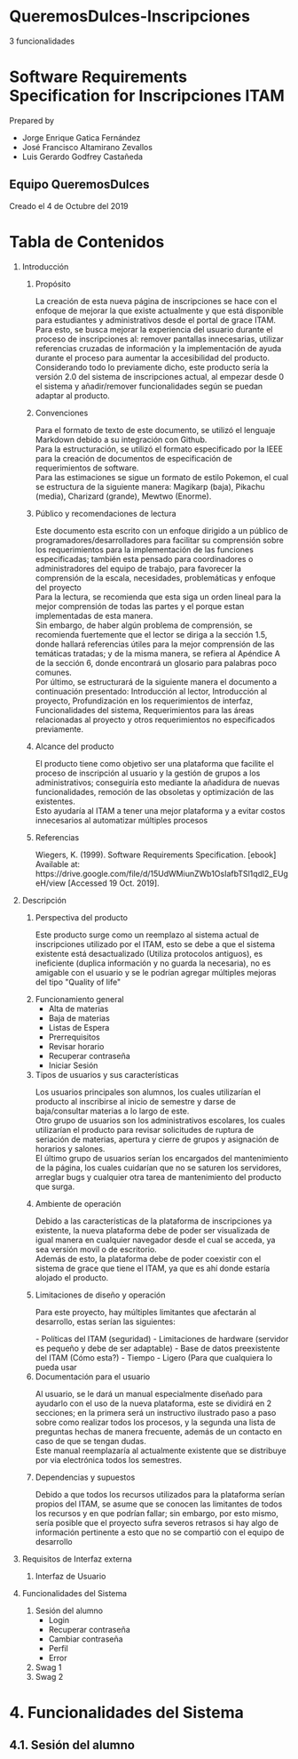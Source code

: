 # QueremosDulces-Inscripciones
3 funcionalidades

# Software Requirements Specification for Inscripciones ITAM 

Prepared by 
- Jorge Enrique Gatica Fernández
- José Francisco Altamirano Zevallos
- Luis Gerardo Godfrey Castañeda

## Equipo QueremosDulces

Creado el 4 de Octubre del 2019

# Tabla de Contenidos

1. Introducción
   1. Propósito
      <p> La creación de esta nueva página de inscripciones se hace con el enfoque de mejorar la que existe actualmente y que está disponible para estudiantes y administrativos desde el portal de grace ITAM. <br>
      Para esto, se busca mejorar la experiencia del usuario durante el proceso de inscripciones al: remover pantallas innecesarias, utilizar referencias cruzadas de información y la implementación de ayuda durante el proceso para aumentar la accesibilidad del producto. <br>
      Considerando todo lo previamente dicho, este producto sería la versión 2.0 del sistema de inscripciones actual, al empezar desde 0 el sistema y añadir/remover funcionalidades según se puedan adaptar al producto. </p>
   1. Convenciones
      <p> Para el formato de texto de este documento, se utilizó el lenguaje Markdown debido a su integración con Github. <br>
      Para la estructuración, se utilizó el formato especificado por la IEEE para la creación de documentos de especificación de requerimientos de software. <br>
      Para las estimaciones se sigue un formato de estilo Pokemon, el cual se estructura de la siguiente manera: Magikarp (baja), Pikachu (media), Charizard (grande), Mewtwo (Enorme). </p>
   1. Público y recomendaciones de lectura
      <p> Este documento esta escrito con un enfoque dirigido a un público de programadores/desarrolladores para facilitar su comprensión sobre los requerimientos para la implementación de las funciones especificadas; también esta pensado para coordinadores o administradores del equipo de trabajo, para favorecer la comprensión de la escala, necesidades, problemáticas y enfoque del proyecto <br>
      Para la lectura, se recomienda que esta siga un orden lineal para la mejor comprensión de todas las partes y el porque estan implementadas de esta manera. <br>
      Sin embargo, de haber algún problema de comprensión, se recomienda fuertemente que el lector se diriga a la sección 1.5, donde hallará referencias útiles para la mejor comprensión de las temáticas tratadas; y de la misma manera, se refiera al Apéndice A de la sección 6, donde encontrará un glosario para palabras poco comunes. <br>
      Por último, se estructurará de la siguiente manera el documento a continuación presentado: Introducción al lector, Introducción al proyecto, Profundización en los requerimientos de interfaz, Funcionalidades del sistema, Requerimientos para las áreas relacionadas al proyecto y otros requerimientos no especificados previamente. </p>
   1. Alcance del producto
      <p> El producto tiene como objetivo ser una plataforma que facilite el proceso de inscripción al usuario y la gestión de grupos a los administrativos; conseguiría esto mediante la añadidura de nuevas funcionalidades, remoción de las obsoletas y optimización de las existentes. <br>
      Esto ayudaría al ITAM a tener una mejor plataforma y a evitar costos innecesarios al automatizar múltiples procesos </p>
   1. Referencias
      <p> Wiegers, K. (1999). Software Requirements Specification. [ebook] Available at: https://drive.google.com/file/d/15UdWMiunZWb1OsIafbTSl1qdl2_EUgeH/view [Accessed 19 Oct. 2019].</p>

2. Descripción
   1. Perspectiva del producto
      <p> Este producto surge como un reemplazo al sistema actual de inscripciones utilizado por el ITAM, esto se debe a que el sistema existente está desactualizado (Utiliza protocolos antiguos), es ineficiente (duplica información y no guarda la necesaria), no es amigable con el usuario y se le podrían agregar múltiples mejoras del tipo "Quality of life" </p>
   1. Funcionamiento general
      - Alta de materias
      - Baja de materias
      - Listas de Espera
      - Prerrequisitos
      - Revisar horario
      - Recuperar contraseña
      - Iniciar Sesión
   1. Tipos de usuarios y sus características
      <p> Los usuarios principales son alumnos, los cuales utilizarían el producto al inscribirse al inicio de semestre y darse de baja/consultar materias a lo largo de este. <br>
      Otro grupo de usuarios son los administrativos escolares, los cuales utilizarían el producto para revisar solicitudes de ruptura de seriación de materias, apertura y cierre de grupos y asignación de horarios y salones. <br>
      El último grupo de usuarios serían los encargados del mantenimiento de la página, los cuales cuidarían que no se saturen los servidores, arreglar bugs y cualquier otra tarea de mantenimiento del producto que surga. </p>
   1. Ambiente de operación
      <p> Debido a las características de la plataforma de inscripciones ya existente, la nueva plataforma debe de poder ser visualizada de igual manera en cualquier navegador desde el cual se acceda, ya sea versión movil o de escritorio. <br>
      Además de esto, la plataforma debe de poder coexistir con el sistema de grace que tiene el ITAM, ya que es ahí donde estaría alojado el producto. </p>
   1. Limitaciones de diseño y operación
      <p> Para este proyecto, hay múltiples limitantes que afectarán al desarrollo, estas serían las siguientes: </p>
      - Políticas del ITAM (seguridad)
      - Limitaciones de hardware (servidor es pequeño y debe de ser adaptable)
      - Base de datos preexistente del ITAM (Cómo esta?)
      - Tiempo
      - Ligero (Para que cualquiera lo pueda usar
   1. Documentación para el usuario
      <p> Al usuario, se le dará un manual especialmente diseñado para ayudarlo con el uso de la nueva plataforma, este se dividirá en 2 secciones; en la primera será un instructivo ilustrado paso a paso sobre como realizar todos los procesos, y la segunda una lista de preguntas hechas de manera frecuente, además de un contacto en caso de que se tengan dudas. <br>
      Este manual reemplazaría al actualmente existente que se distribuye por via electrónica todos los semestres.</p>
   1. Dependencias y supuestos
      <p> Debido a que todos los recursos utilizados para la plataforma serían propios del ITAM, se asume que se conocen las limitantes de todos los recursos y en que podrían fallar; sin embargo, por esto mismo, sería posible que el proyecto sufra severos retrasos si hay algo de información pertinente a esto que no se compartió con el equipo de desarrollo </p>
3. Requisitos de Interfaz externa
   1. Interfaz de Usuario
4. Funcionalidades del Sistema
   1. Sesión del alumno
      - Login
      - Recuperar contraseña
      - Cambiar contraseña
      - Perfil
      - Error
   1. Swag 1
   1. Swag 2

# 4. Funcionalidades del Sistema

## 4.1. Sesión del alumno


